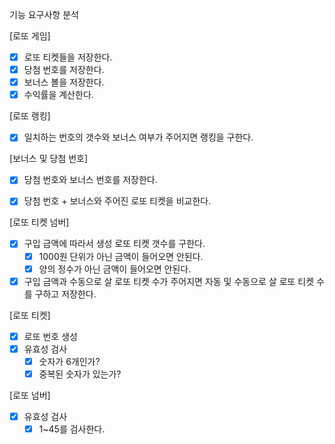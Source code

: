 기능 요구사항 분석

[로또 게임]
- [x] 로또 티켓들을 저장한다.
- [x] 당첨 번호를 저장한다.
- [x] 보너스 볼을 저장한다.
- [x] 수익률을 계산한다.

[로또 랭킹]
- [x] 일치하는 번호의 갯수와 보너스 여부가 주어지면 랭킹을 구한다.

[보너스 및 당첨 번호]
- [x] 당첨 번호와 보너스 번호를 저장한다.
- [x] 당첨 번호 + 보너스와 주어진 로또 티켓을 비교한다.


[로또 티켓 넘버]
- [x] 구입 금액에 따라서 생성 로또 티켓 갯수를 구한다.
    - [x] 1000원 단위가 아닌 금액이 들어오면 안된다.
    - [x] 양의 정수가 아닌 금액이 들어오면 안된다.
- [x] 구입 금액과 수동으로 살 로또 티켓 수가 주어지면 자동 및 수동으로 살 로또 티켓 수를 구하고 저장한다.

[로또 티켓]
- [x] 로또 번호 생성
- [x] 유효성 검사
    - [x] 숫자가 6개인가?
    - [x] 중복된 숫자가 있는가?

[로또 넘버]
- [x] 유효성 검사
    - [x] 1~45를 검사한다.
